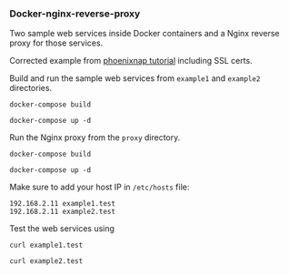 ### Docker-nginx-reverse-proxy

Two sample web services inside Docker containers and a Nginx reverse proxy for those services.

Corrected example from [phoenixnap tutorial](https://phoenixnap.com/kb/docker-nginx-reverse-proxy) including SSL certs.


Build and run the sample web services from ```example1``` and ```example2``` directories.

```
docker-compose build
```

```
docker-compose up -d
```

Run the Nginx proxy from the ```proxy``` directory.

```
docker-compose build
```

```
docker-compose up -d
```


Make sure to add your host IP in ```/etc/hosts``` file:

```
192.168.2.11 example1.test
192.168.2.11 example2.test
```

Test the web services using
```
curl example1.test
```
```
curl example2.test
```
